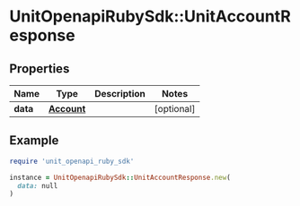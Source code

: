 # UnitOpenapiRubySdk::UnitAccountResponse

## Properties

| Name | Type | Description | Notes |
| ---- | ---- | ----------- | ----- |
| **data** | [**Account**](Account.md) |  | [optional] |

## Example

```ruby
require 'unit_openapi_ruby_sdk'

instance = UnitOpenapiRubySdk::UnitAccountResponse.new(
  data: null
)
```

